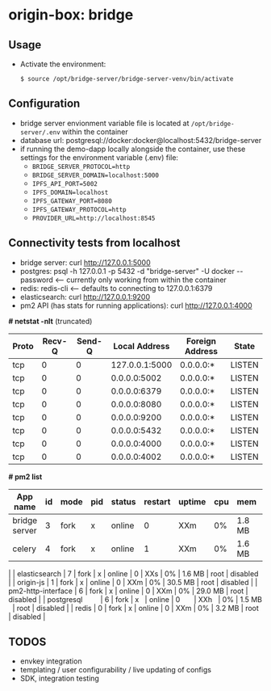 # origin-box: bridge

## Usage

- Activate the environment:

  `$ source /opt/bridge-server/bridge-server-venv/bin/activate`

## Configuration
- bridge server envionment variable file is located at `/opt/bridge-server/.env` within the container
- database url: postgresql://docker:docker@localhost:5432/bridge-server
- if running the demo-dapp locally alongside the container, use these settings for the environment variable (.env) file:
    - `BRIDGE_SERVER_PROTOCOL=http`
    - `BRIDGE_SERVER_DOMAIN=localhost:5000`
    - `IPFS_API_PORT=5002`
    - `IPFS_DOMAIN=localhost`
    - `IPFS_GATEWAY_PORT=8080`
    - `IPFS_GATEWAY_PROTOCOL=http`
    - `PROVIDER_URL=http://localhost:8545`

## Connectivity tests from localhost
- bridge server: curl http://127.0.0.1:5000
- postgres:  psql -h 127.0.0.1 -p 5432 -d "bridge-server" -U docker --password <-- currently only working from within the container
- redis: redis-cli <-- defaults to connecting to 127.0.0.1:6379
- elasticsearch: curl http://127.0.0.1:9200
- pm2 API (has stats for running applications): curl http://127.0.0.1:4000

**\# netstat -nlt** (truncated)

|Proto  | Recv-Q |Send-Q |Local Address     |      Foreign Address      |   State      |
| ----- | ------ | ----- | ---------------- | ------------------------- | ------------ |
|tcp    |    0   |   0   | 127.0.0.1:5000   |       0.0.0.0:*           |    LISTEN    |
|tcp    |    0   |   0   | 0.0.0.0:5002     |       0.0.0.0:*           |    LISTEN    |
|tcp    |    0   |   0   | 0.0.0.0:6379     |       0.0.0.0:*           |    LISTEN    |
|tcp    |    0   |   0   | 0.0.0.0:8080     |       0.0.0.0:*           |    LISTEN    |
|tcp    |    0   |   0   | 0.0.0.0:9200     |       0.0.0.0:*           |    LISTEN    |
|tcp    |    0   |   0   | 0.0.0.0:5432     |       0.0.0.0:*           |    LISTEN    |
|tcp    |    0   |   0   | 0.0.0.0:4000     |       0.0.0.0:*           |    LISTEN    |
|tcp    |    0   |   0   | 0.0.0.0:4002     |       0.0.0.0:*           |    LISTEN    |

**\# pm2 list**

| App name           | id | mode | pid  | status | restart | uptime | cpu | mem        | user | watching |
| ------------------ | -- | ----- | ---- | ------ | ------- | ------ | ---- | ---------- | ---- | -------- |
| bridge server      | 3  | fork | x    | online | 0       | XXm    | 0%  | 1.8 MB    | root | disabled |
| celery             | 4  | fork | x    | online | 1       | XXm    | 0%  | 1.6 MB    | root | disabled |
|
| elasticsearch      | 7  | fork | x    | online | 0       | XXs    | 0%  | 1.6 MB     | root | disabled |
| origin-js          | 1  | fork | x    | online | 0       | XXm    | 0%  | 30.5 MB    | root | disabled |
| pm2-http-interface | 6  | fork | x    | online | 0       | XXm    | 0%  | 29.0 MB    | root | disabled |
| postgresql         | 6  | fork | x    | online | 0       | XXh    | 0%  | 1.5 MB     | root | disabled |
| redis              | 0  | fork | x    | online | 0       | XXm    | 0%  | 3.2 MB     | root | disabled |


## TODOS
- envkey integration
- templating / user configurability / live updating of configs
- SDK, integration testing
